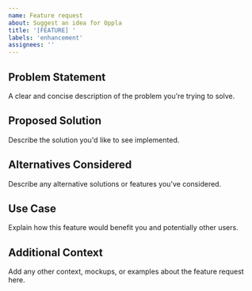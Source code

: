 ```yaml
---
name: Feature request
about: Suggest an idea for Oppla
title: '[FEATURE] '
labels: 'enhancement'
assignees: ''
---
```


## Problem Statement
A clear and concise description of the problem you're trying to solve.

## Proposed Solution
Describe the solution you'd like to see implemented.

## Alternatives Considered
Describe any alternative solutions or features you've considered.

## Use Case
Explain how this feature would benefit you and potentially other users.

## Additional Context
Add any other context, mockups, or examples about the feature request here.